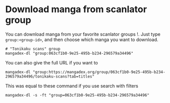 # Download manga from scanlator group

You can download manga from your favorite scanlator groups !. Just type `group:<group-id>`, and then choose which manga you want to download.

```shell
# "Tonikaku scans" group
mangadex-dl "group:063cf1b0-9e25-495b-b234-296579a34496"
```

You can also give the full URL if you want to

```shell
mangadex-dl "group:https://mangadex.org/group/063cf1b0-9e25-495b-b234-296579a34496/tonikaku-scans?tab=titles"
```

This was equal to these command if you use search with filters

```shell
mangadex-dl -s -ft "group=063cf1b0-9e25-495b-b234-296579a34496"
```
